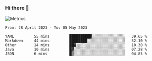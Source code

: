 ### Hi there 👋

![Metrics](https://github.com/radoapx/radoapx/blob/main/github-metrics.svg)

<!--START_SECTION:waka-->

```text
From: 28 April 2023 - To: 05 May 2023

YAML         55 mins         ██████████░░░░░░░░░░░░░░░   39.65 %
Markdown     44 mins         ████████░░░░░░░░░░░░░░░░░   32.10 %
Other        14 mins         ██▓░░░░░░░░░░░░░░░░░░░░░░   10.30 %
Java         10 mins         █▓░░░░░░░░░░░░░░░░░░░░░░░   07.28 %
JSON         6 mins          █▒░░░░░░░░░░░░░░░░░░░░░░░   04.85 %
```

<!--END_SECTION:waka-->

<!--
**radoapx/radoapx** is a ✨ _special_ ✨ repository because its `README.md` (this file) appears on your GitHub profile.

Here are some ideas to get you started:

- 🔭 I’m currently working on ...
- 🌱 I’m currently learning ...
- 👯 I’m looking to collaborate on ...
- 🤔 I’m looking for help with ...
- 💬 Ask me about ...
- 📫 How to reach me: ...
- 😄 Pronouns: ...
- ⚡ Fun fact: ...
-->
